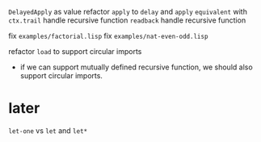 `DelayedApply` as value
refactor `apply` to `delay` and `apply`
`equivalent` with `ctx.trail` handle recursive function
`readback` handle recursive function

fix `examples/factorial.lisp`
fix `examples/nat-even-odd.lisp`

refactor `load` to support circular imports

- if we can support mutually defined recursive function,
  we should also support circular imports.

# later

`let-one` vs `let` and `let*`
